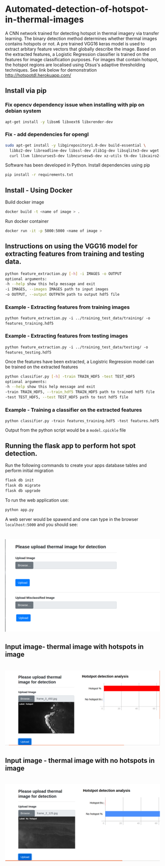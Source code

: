 # Automated-detection-of-hotspot-in-thermal-images
A  CNN network trained for detecting hotspot in thermal imagery via transfer learning.
The binary detection method determines whether thermal images contains hotspots or not. 
A pre trained VGG16 keras model is used to extract arbitary feature vectors that globally describe the image. Based on the extracted features, a Logistic Regression classifier is trained on the features for image classification purposes. For images that contain hotspot, the hotspot regions are localised using Otsus's adaptive thresholding techniques. See link below for demonstration <br/>
http://hotspotdl.herokuapp.com/



## Install via pip
### Fix opencv dependency issue when installing with pip on debian system
``` bash
apt-get install -y libsm6 libxext6 libxrender-dev
```
### Fix - add dependencies for opengl
``` bash
sudo apt-get install -y libgirepository1.0-dev build-essential \
  libbz2-dev libreadline-dev libssl-dev zlib1g-dev libsqlite3-dev wget \
  curl llvm libncurses5-dev libncursesw5-dev xz-utils tk-dev libcairo2-dev
```
Software has been developed in Python. Install dependencies using pip
``` bash
pip install -r requirements.txt
```
## Install - Using Docker
Build docker image
``` bash
docker build -t <name of image > .
```
Run docker container 
``` bash
docker run -it -p 5000:5000 <name of image > 
```
## Instructions on using the VGG16 model for extracting features from training and testing data.

```bash
python feature_extraction.py [-h] -i IMAGES -o OUTPUT
optional arguments:
-h --help show this help message and exit
-i IMAGES, --images IMAGES path to input images
-o OUTPUT, --output OUTPATH path to output hdf5 file
```
### Example - Extracting features from training images
  ```python feature_extraction.py -i ../training_test_data/training/ -o features_training.hdf5```
  
### Example - Extracting features from testing images
   ```python feature_extraction.py -i ../training_test_data/testing/ -o features_testing.hdf5 ```

Once the features have been extracted, a Logistric Regression model can be trained on the extracted features

```bash
python classifier.py [-h] -train TRAIN_HDF5 -test TEST_HDF5
optional arguments:
-h --help show this help message and exit
-train TRAIN_HDF5, --train_hdf5 TRAIN_HDF5 path to trained hdf5 file
-test TEST_HDF5, --test TEST_HDF5 path to test hdf5 file
```
### Example - Training a classifier on the extracted features
  ```python classifier.py -train features_training.hdf5 -test features.hdf5``` <br/>
  
  Output from the python script would be a `model.cpickle` file
  
  
 ## Running the flask app  to perform hot spot detection.
 
 Run the following commands to create your apps database tables and perform initial migration
 ```bash
flask db init
flask db migrate
flask db upgrade
```
To run the web application use:
```bash
python app.py
```
A web server would be spawend and one can type in the browser `localhost:5000` and you should see:
# ![gui](pics/gui_dl.png)

## Input image-  thermal image with hotspots in image
# ![gui](pics/positive_hotspot.png)

## Input image - thermal image with no hotspots in image
# ![gui](pics/negative_hotspot.png)


